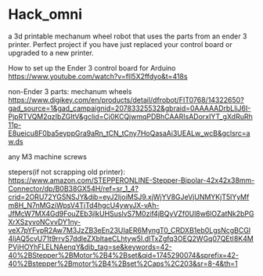 # Hack_omni
a 3d printable mechanum wheel robot that uses the parts from an ender 3 printer. Perfect project if you have just replaced your control board or upgraded to a new printer.


How to set up the Ender 3 control board for Arduino 
https://www.youtube.com/watch?v=fIl5X2ffdyo&t=418s

non-Ender 3 parts:
mechanum wheels 
https://www.digikey.com/en/products/detail/dfrobot/FIT0768/14322650?gad_source=1&gad_campaignid=20783325532&gbraid=0AAAAADrbLliJ6I-PjpRTVQM2qzIbZGItV&gclid=Cj0KCQjwmqPDBhCAARIsADorxIYT_gXdRuRh11p-E8ueicu8F0ba5eyppGra9aRn_tCN_tCny7HoQasaAi3UEALw_wcB&gclsrc=aw.ds

any M3 machine screws 

stepers(if not scrapping old printer):
https://www.amazon.com/STEPPERONLINE-Stepper-Bipolar-42x42x38mm-Connector/dp/B0B38GX54H/ref=sr_1_4?crid=2ORU72YGSNSJY&dib=eyJ2IjoiMSJ9.xjWjYV8GJeVjUNMYKjT5lYyMfm8H_N7nMGziWpsV4TjTd4hgcU4ywyJX-vAh-JfMcW7MX4Gd9FouZEb3jlkUHSuslvS7M0zif4jBQyVZf0Ul8w6lOZatNk2bPGXrXSzyvoNCvvDY1ny-veX7pYFvpR2Aw7M3JzZB3eEn23UIaER6MyngT0_CRDXB1eb0LgsNcgBCGl4ljAQ5cvU71t9rrvS7ddleZXbltaeCLhtyw5I.dITxZgfq3OEQ2WGq07QEtI8K4MPVjHOYhFLELNAenqY&dib_tag=se&keywords=42-40%2BStepper%2BMotor%2B4%2Bset&qid=1745290074&sprefix=42-40%2Bstepper%2Bmotor%2B4%2Bset%2Caps%2C203&sr=8-4&th=1
